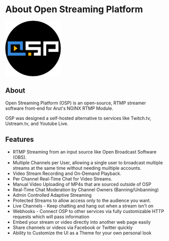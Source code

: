 # About Open Streaming Platform
<img src="../_images/osp_logo.png" width="175">

## About
Open Streaming Platform (OSP) is an open-source, RTMP streamer software front-end for Arut's NGINX RTMP Module.

OSP was designed a self-hosted alternative to services like Twitch.tv, Ustream.tv, and Youtube Live.

## Features
- RTMP Streaming from an input source like Open Broadcast Software (OBS).
- Multiple Channels per User, allowing a single user to broadcast multiple streams at the same time without needing muiltiple accounts.
- Video Stream Recording and On-Demand Playback.
- Per Channel Real-Time Chat for Video Streams.
- Manual Video Uploading of MP4s that are sourced outside of OSP
- Real-Time Chat Moderation by Channel Owners (Banning/Unbanning)
- Admin Controlled Adaptive Streaming
- Protected Streams to allow access only to the audience you want.
- Live Channels - Keep chatting and hang out when a stream isn't on
- Webhooks - Connect OSP to other services via fully customizable HTTP requests which will pass information
- Embed your stream or video directly into another web page easily
- Share channels or videos via Facebook or Twitter quickly
- Ability to Customize the UI as a Theme for your own personal look